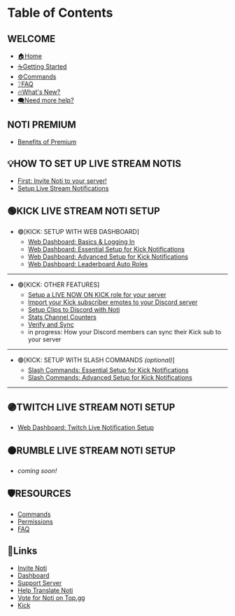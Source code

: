 # Table of Contents

## WELCOME

* [🏠Home](README.md)
* [☕Getting Started](getting-started.md)
* [⚙️Commands](resources/commands.md)
* [❔FAQ](resources/faq.md)
* [🔥What's New?](whats-new.md)
* [🗨️Need more help?](https://discord.com/invite/xq6F6ZkUte)

## NOTI PREMIUM

* [Benefits of Premium](setup/premium/premium-benefits.md)

## 💡HOW TO SET UP LIVE STREAM NOTIS

* [First: Invite Noti to your server!](setup/invite-noti.md)
* [Setup Live Stream Notifications](index-live-stream-notifications-setup.md)

## 🟢KICK LIVE STREAM NOTI SETUP

* 🟢[KICK: SETUP WITH WEB DASHBOARD]
  * [Web Dashboard: Basics & Logging In](setup/dashboard/dashboard.md)
  * [Web Dashboard: Essential Setup for Kick Notifications](setup/dashboard/dashboard-setup-for-kick.md)
  * [Web Dashboard: Advanced Setup for Kick Notifications](setup/dashboard/dashboard-advanced-setup-for-kick.md)
  * [Web Dashboard: Leaderboard Auto Roles](setup/leaderboard-auto-roles/setup-leaderboard-auto-roles.md)
<!--  * [Setup Kick Notifications Using Noti's Dashboard Web Interface](setup/setup/streamer-setup-web-dashboard.md) -->
***
* 🟢[KICK: OTHER FEATURES]
  * [Setup a LIVE NOW ON KICK role for your server](/setup/LiveRole/autoliverole_kick.md)
  * [Import your Kick subscriber emotes to your Discord server](/setup/OtherFeatures/import-kick-emojis-to-discord.md)
  * [Setup Clips to Discord with Noti](setup/OtherFeatures/setup-clips-to-discord-with-noti.md)
  * [Stats Channel Counters](setup/OtherFeatures/stats_channel.md)
  * [Verify and Sync](setup/OtherFeatures/verify-and-sync.md)
  * in progress: How your Discord members can sync their Kick sub to your server

***
* 🟢[KICK: SETUP WITH SLASH COMMANDS *(optional)*]
  * [Slash Commands: Essential Setup for Kick Notifications](/setup/SlashCommands/slash-commands-setup-for-kick.md)
  * [Slash Commands: Advanced Setup for Kick Notifications](setup/SlashCommands/slash-commands-advanced-setup-for-kick.md)
***

## 🟣TWITCH LIVE STREAM NOTI SETUP
  * [Web Dashboard: Twitch Live Notification Setup](setup/dashboard-twitch/dashboard-setup-for-twitch.md)

## 🟠RUMBLE LIVE STREAM NOTI SETUP
* *coming soon!*

## 🛡️RESOURCES

* [Commands](resources/commands.md)
* [Permissions](resources/permissions.md)
* [FAQ](resources/faq.md)

## 📌Links

* [Invite Noti](https://discord.com/oauth2/authorize?scope=bot%20applications.commands\&client\_id=719310199944642753\&permissions=286085598272)
* [Dashboard](https://notibot.app/)
* [Support Server](https://discord.com/invite/xq6F6ZkUte)
* [Help Translate Noti](https://crowdin.com/project/noti)
* [Vote for Noti on Top.gg](https://top.gg/bot/719310199944642753/vote)
* [Kick](https://kick.com/)

